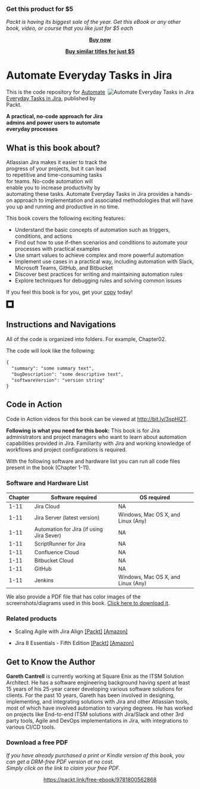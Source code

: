 
### Get this product for $5

<i>Packt is having its biggest sale of the year. Get this eBook or any other book, video, or course that you like just for $5 each</i>


<b><p align='center'>[Buy now](https://packt.link/9781800562868)</p></b>


<b><p align='center'>[Buy similar titles for just $5](https://subscription.packtpub.com/search)</p></b>


# Automate Everyday Tasks in Jira

<a href="https://www.packtpub.com/product/automate-everyday-tasks-in-jira/9781800562868?utm_source=github&utm_medium=repository&utm_campaign=9781800562868"><img src="https://static.packt-cdn.com/products/9781800562868/cover/smaller" alt="Automate Everyday Tasks in Jira" height="256px" align="right"></a>

This is the code repository for [Automate Everyday Tasks in Jira](https://www.packtpub.com/product/automate-everyday-tasks-in-jira/9781800562868?utm_source=github&utm_medium=repository&utm_campaign=9781800562868), published by Packt.

**A practical, no-code approach for Jira admins and power users to automate everyday processes**

## What is this book about?
Atlassian Jira makes it easier to track the progress of your projects, but it can lead to repetitive and time-consuming tasks for teams. No-code automation will enable you to increase productivity by automating these tasks. Automate Everyday Tasks in Jira provides a hands-on approach to implementation and associated methodologies that will have you up and running and productive in no time. 

This book covers the following exciting features:
* Understand the basic concepts of automation such as triggers, conditions, and actions
* Find out how to use if–then scenarios and conditions to automate your processes with practical examples
* Use smart values to achieve complex and more powerful automation
* Implement use cases in a practical way, including automation with Slack, Microsoft Teams, GitHub, and Bitbucket
* Discover best practices for writing and maintaining automation rules
* Explore techniques for debugging rules and solving common issues

If you feel this book is for you, get your [copy](https://www.amazon.com/dp/1800562861) today!

<a href="https://www.packtpub.com/?utm_source=github&utm_medium=banner&utm_campaign=GitHubBanner"><img src="https://raw.githubusercontent.com/PacktPublishing/GitHub/master/GitHub.png" 
alt="https://www.packtpub.com/" border="5" /></a>

## Instructions and Navigations
All of the code is organized into folders. For example, Chapter02.

The code will look like the following:
```
{
  "summary": "some summary text",
  "bugDescription": "some descriptive text",
  "softwareVersion": "version string"
}
```

## Code in Action
Code in Action videos for this book can be viewed at http://bit.ly/3spHl2T.

**Following is what you need for this book:**
This book is for Jira administrators and project managers who want to learn about automation capabilities provided in Jira. Familiarity with Jira and working knowledge of workflows and project configurations is required.

With the following software and hardware list you can run all code files present in the book (Chapter 1-11).
### Software and Hardware List
| Chapter | Software required | OS required |
| -------- | ------------------------------------ | ----------------------------------- |
| 1-11 | Jira Cloud | NA |
| 1-11 | Jira Server (latest version) | Windows, Mac OS X, and Linux (Any) |
| 1-11 | Automation for Jira (if using Jira Sever) | NA |
| 1-11 | ScriptRunner for Jira | NA |
| 1-11 | Confluence Cloud | NA |
| 1-11 | Bitbucket Cloud | NA |
| 1-11 | GitHub | NA |
| 1-11 | Jenkins | Windows, Mac OS X, and Linux (Any) |

We also provide a PDF file that has color images of the screenshots/diagrams used in this book. [Click here to download it](https://static.packt-cdn.com/downloads/9781800562868_ColorImages.pdf).

### Related products
* Scaling Agile with Jira Align [[Packt]](https://www.packtpub.com/product/scaling-agile-with-jira-align/9781800203211?utm_source=github&utm_medium=repository&utm_campaign=9781800203211) [[Amazon]](https://www.amazon.com/dp/1800203217)

* Jira 8 Essentials - Fifth Edition [[Packt]](https://www.packtpub.com/product/jira-8-essentials-fifth-edition/9781789802818?utm_source=github&utm_medium=repository&utm_campaign=9781789802818) [[Amazon]](https://www.amazon.com/dp/1789802814)

## Get to Know the Author
**Gareth Cantrell**
 is currently working at Square Enix as the ITSM Solution Architect. He has a software engineering background having spent at least 15 years of his 25-year career developing various software solutions for clients.
For the past 10 years, Gareth has been involved in designing, implementing, and integrating solutions with Jira and other Atlassian tools, most of which have involved automation to varying degrees.
He has worked on projects like End-to-end ITSM solutions with Jira/Slack and other 3rd party tools, Agile and DevOps implementations in Jira, with integrations to various CI/CD tools.
### Download a free PDF

 <i>If you have already purchased a print or Kindle version of this book, you can get a DRM-free PDF version at no cost.<br>Simply click on the link to claim your free PDF.</i>
<p align="center"> <a href="https://packt.link/free-ebook/9781800562868">https://packt.link/free-ebook/9781800562868 </a> </p>